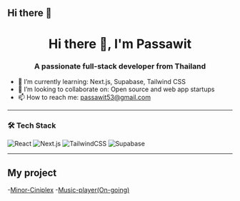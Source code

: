 ## Hi there 👋

<h1 align="center">Hi there 👋, I'm Passawit</h1>
<h3 align="center">A passionate full-stack developer from Thailand</h3>


- 🌱 I’m currently learning: Next.js, Supabase, Tailwind CSS
- 👯 I’m looking to collaborate on: Open source and web app startups
- 📫 How to reach me: passawit53@gmail.com

---

### 🛠 Tech Stack
![React](https://img.shields.io/badge/-React-61DAFB?style=flat&logo=react&logoColor=white)
![Next.js](https://img.shields.io/badge/-Next.js-black?style=flat&logo=next.js)
![TailwindCSS](https://img.shields.io/badge/-TailwindCSS-38B2AC?style=flat&logo=tailwind-css)
![Supabase](https://img.shields.io/badge/-Supabase-3FCF8E?style=flat&logo=supabase&logoColor=white)

---

## My project
-[Minor-Ciniplex](https://minor-cineplex-final-project.vercel.app/home-landing)
-[Music-player(On-going)](https://music-player-git-dev-jins-projects-67be04e8.vercel.app/home-landing)


